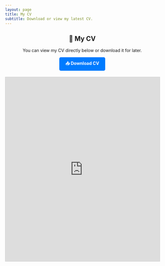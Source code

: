 ```yaml
---
layout: page
title: My CV
subtitle: Download or view my latest CV.
---
```


<div style="text-align: center; margin-bottom: 20px;">
  <h2>📄 My CV</h2>
  <p>You can view my CV directly below or download it for later.</p>
  <a href="https://github.com/user-attachments/files/18859421/Sayed-Gamal-CV.pdf" 
     target="_blank" 
     style="display: inline-block; padding: 10px 20px; background-color: #007bff; color: white; 
            text-decoration: none; border-radius: 5px; font-weight: bold;">
    📥 Download CV
  </a>
</div>

<iframe src="https://github.com/user-attachments/files/18859421/Sayed-Gamal-CV.pdf" 
        width="100%" 
        height="600px" 
        style="border: 1px solid #ccc;">
</iframe>
